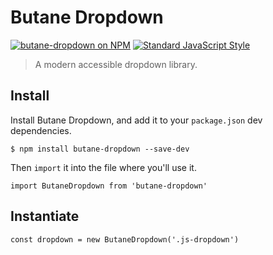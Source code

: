 # Butane Dropdown

[![butane-dropdown on NPM](https://img.shields.io/npm/v/layzr.js.svg?style=flat-square)](https://www.npmjs.com/package/butane-dropdown) [![Standard JavaScript Style](https://img.shields.io/badge/code_style-standard-brightgreen.svg?style=flat-square)](http://standardjs.com/)

> A modern accessible dropdown library.

## Install

Install Butane Dropdown, and add it to your `package.json` dev dependencies.

```
$ npm install butane-dropdown --save-dev
```

Then `import` it into the file where you'll use it.

```es6
import ButaneDropdown from 'butane-dropdown'
```

## Instantiate

```es6
const dropdown = new ButaneDropdown('.js-dropdown')
```

